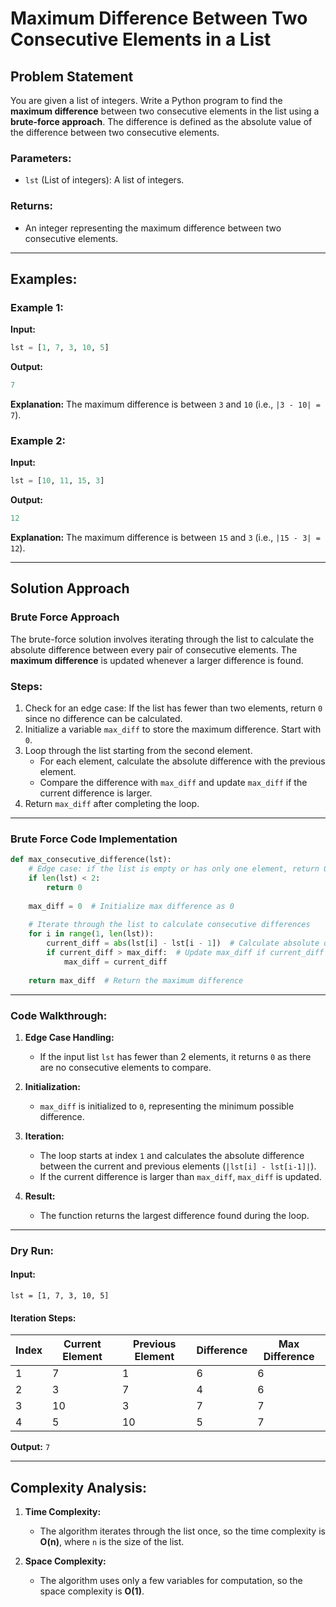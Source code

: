 # Maximum Difference Between Two Consecutive Elements in a List

## Problem Statement

You are given a list of integers. Write a Python program to find the **maximum difference** between two consecutive elements in the list using a **brute-force approach**. The difference is defined as the absolute value of the difference between two consecutive elements.

### Parameters:
- `lst` (List of integers): A list of integers.

### Returns:
- An integer representing the maximum difference between two consecutive elements.

---

## Examples:

### Example 1:
**Input:**
```python
lst = [1, 7, 3, 10, 5]
```
**Output:**
```python
7
```
**Explanation:**
The maximum difference is between `3` and `10` (i.e., `|3 - 10| = 7`).

### Example 2:
**Input:**
```python
lst = [10, 11, 15, 3]
```
**Output:**
```python
12
```
**Explanation:**
The maximum difference is between `15` and `3` (i.e., `|15 - 3| = 12`).

---

## Solution Approach

### Brute Force Approach
The brute-force solution involves iterating through the list to calculate the absolute difference between every pair of consecutive elements. The **maximum difference** is updated whenever a larger difference is found.

### Steps:
1. Check for an edge case: If the list has fewer than two elements, return `0` since no difference can be calculated.
2. Initialize a variable `max_diff` to store the maximum difference. Start with `0`.
3. Loop through the list starting from the second element.
   - For each element, calculate the absolute difference with the previous element.
   - Compare the difference with `max_diff` and update `max_diff` if the current difference is larger.
4. Return `max_diff` after completing the loop.

---

### Brute Force Code Implementation
```python
def max_consecutive_difference(lst):
    # Edge case: if the list is empty or has only one element, return 0
    if len(lst) < 2:
        return 0
    
    max_diff = 0  # Initialize max difference as 0
    
    # Iterate through the list to calculate consecutive differences
    for i in range(1, len(lst)):
        current_diff = abs(lst[i] - lst[i - 1])  # Calculate absolute difference
        if current_diff > max_diff:  # Update max_diff if current_diff is greater
            max_diff = current_diff
    
    return max_diff  # Return the maximum difference
```

---

### Code Walkthrough:
1. **Edge Case Handling:**
   - If the input list `lst` has fewer than 2 elements, it returns `0` as there are no consecutive elements to compare.

2. **Initialization:**
   - `max_diff` is initialized to `0`, representing the minimum possible difference.

3. **Iteration:**
   - The loop starts at index `1` and calculates the absolute difference between the current and previous elements (`|lst[i] - lst[i-1]|`).
   - If the current difference is larger than `max_diff`, `max_diff` is updated.

4. **Result:**
   - The function returns the largest difference found during the loop.

---

### Dry Run:
#### Input:
`lst = [1, 7, 3, 10, 5]`

#### Iteration Steps:
| Index | Current Element | Previous Element | Difference | Max Difference |
|-------|-----------------|------------------|------------|----------------|
| 1     | 7               | 1                | 6          | 6              |
| 2     | 3               | 7                | 4          | 6              |
| 3     | 10              | 3                | 7          | 7              |
| 4     | 5               | 10               | 5          | 7              |

**Output:** `7`

---

## Complexity Analysis:

1. **Time Complexity:**
   - The algorithm iterates through the list once, so the time complexity is **O(n)**, where `n` is the size of the list.

2. **Space Complexity:**
   - The algorithm uses only a few variables for computation, so the space complexity is **O(1)**.

